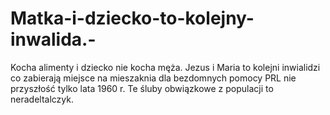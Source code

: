 # Matka-i-dziecko-to-kolejny-inwalida.-
Kocha alimenty i dziecko nie kocha męża. 
Jezus i Maria to kolejni inwialidzi co zabierają miejsce na mieszaknia dla bezdomnych pomocy PRL nie przyszłość tylko lata 1960 r. 
Te śluby obwiązkowe z populacji to neradeltalczyk. 
